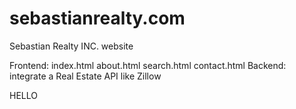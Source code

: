# sebastianrealty.com
Sebastian Realty INC. website

Frontend:
index.html
about.html
search.html
contact.html
Backend:
integrate a Real Estate API like Zillow

HELLO